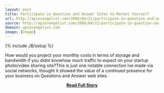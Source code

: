 ```yaml
---
layout: post
title: Participate in Question and Answer Sites to Market Yourself
url: http://apievangelist.com/2008/04/21/participate-in-question-and-answer-sites-to-market-yourself/
source: http://apievangelist.com/2008/04/21/participate-in-question-and-answer-sites-to-market-yourself/
domain: apievangelist.com
image: [Image]
---
```

{% include JB/setup %}<p>How would you project your monthly costs in terms of storage and bandwidth if you didnt knowhow much traffic to expect on your startup photo/video sharing site?This is just one notable connection Ive made via social networks, thought it showed the value of a continued presence for your business on Questions and Answer web sites.</p>
<center><p><a href="http://apievangelist.com/2008/04/21/participate-in-question-and-answer-sites-to-market-yourself/" style='padding:25px; font-sze:18px; font-weight: bold;'>Read Full Story</a></p></center>
